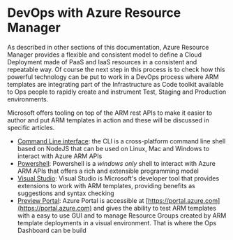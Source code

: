 # DevOps with Azure Resource Manager
As described in other sections of this documentation, Azure Resource Manager provides a flexible and consistent model to define a Cloud Deployment made of PaaS and IaaS resources in a consistent and repeatable way.
Of course the next step in this process is to check how this powerful technology can be put to work in a DevOps process where ARM templates are integrating part of the Infrastructure as Code toolkit available to Ops people to rapidly create and instrument Test, Staging and Production environments.

Microsoft offers tooling on top of the ARM rest APIs to make it easier to author and put ARM templates in action and these will be discussed in specific articles.

* [Command Line interface](DevOps/CLI.md): the CLI is a cross-platform command line shell based on NodeJS that can be used on Linux, Mac and Windows to interact with Azure ARM APIs
* [Powershell](DevOps/Powershell.md): Powershell is a *windows only* shell to interact with Azure ARM APIs that offers a rich and extensible programming model
* [Visual Studio](DevOps/Visual-studio.md): Visual Studio is Microsoft's developer tool that provides extensions to work with ARM templates, providing benefits as suggestions and syntax checking
* [Preview Portal](DevOps/Portal.md): Azure Portal is accessible at [https://portal.azure.com](https://portal.azure.com) and gives the ability to test ARM templates with a easy to use GUI and to manage Resource Groups created by ARM template deployments in a visual environment. That is where the Ops Dashboard can be build
